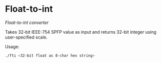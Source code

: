 Float-to-int
============
_Float-to-int converter_

Takes 32-bit IEEE-754 SPFP value as input and returns 32-bit integer using
user-specified scale.

Usage:

```bash
./fti <32-bit float as 8-char hex string>

```

